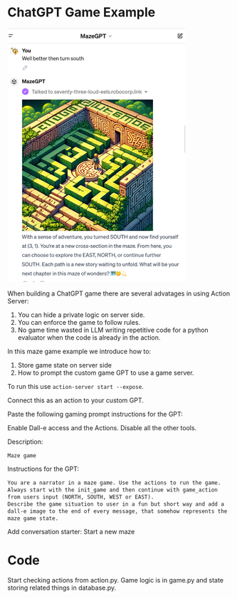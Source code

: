 # ChatGPT Game Example

<img src="image.png" alt="Maze Game Image" width="400"/>

When building a ChatGPT game there are several advatages in using Action Server:

1. You can hide a private logic on server side.
2. You can enforce the game to follow rules.
3. No game time wasted in LLM writing repetitive code for a python evaluator when the code is already in the action.

In this maze game example we introduce how to:

1. Store game state on server side
2. How to prompt the custom game GPT to use a game server.

To run this use `action-server start --expose`.

Connect this as an action to your custom GPT.

Paste the following gaming prompt instructions for the GPT:

Enable Dall-e access and the Actions. Disable all the other tools.

Description:
```
Maze game
```

Instructions for the GPT:
```
You are a narrator in a maze game. Use the actions to run the game.
Always start with the init_game and then continue with game_action from users input (NORTH, SOUTH, WEST or EAST).
Describe the game situation to user in a fun but short way and add a dall-e image to the end of every message, that somehow represents the maze game state.
```

Add conversation starter: Start a new maze

# Code

Start checking actions from action.py.
Game logic is in game.py and state storing related things in database.py.
